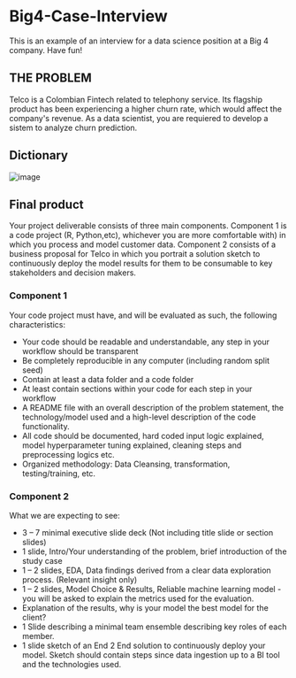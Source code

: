 # Big4-Case-Interview
This is an example of an interview for a data science position at a Big 4 company. Have fun!
## THE PROBLEM
Telco is a Colombian Fintech related to telephony service. Its flagship product has been experiencing a higher churn rate, which would affect the company's revenue.
As a data scientist, you are requiered to develop a sistem to analyze churn prediction.
## Dictionary
![image](https://github.com/user-attachments/assets/af01b77a-90f8-4ac8-acb9-422b8faa8f8a)
## Final product
Your project deliverable consists of three main components. Component 1 is a code project (R, Python,etc), whichever you are more comfortable with) in which you process and model customer data. Component 2 consists of a business proposal for Telco in which you portrait a solution sketch to continuously deploy the model results for them to be consumable to key stakeholders and decision makers. 
### Component 1
Your code project must have, and will be evaluated as such, the following characteristics:
* Your code should be readable and understandable, any step in your workflow should be transparent
* Be completely reproducible in any computer (including random split seed)
* Contain at least a data folder and a code folder
* At least contain sections within your code for each step in your workflow
* A README file with an overall description of the problem statement, the technology/model used and a high-level description of the code functionality.
* All code should be documented, hard coded input logic explained, model hyperparameter tuning explained, cleaning steps and preprocessing logics etc.
* Organized methodology: Data Cleansing, transformation, testing/training, etc.
### Component 2
What we are expecting to see:
* 3 – 7 minimal executive slide deck (Not including title slide or section slides)
* 1 slide, Intro/Your understanding of the problem, brief introduction of the study case
* 1 – 2 slides, EDA, Data findings derived from a clear data exploration process. (Relevant insight only)
* 1 – 2 slides, Model Choice & Results, Reliable machine learning model - you will be asked to explain the metrics used for the evaluation.
* Explanation of the results, why is your model the best model for the client?
* 1 Slide describing a minimal team ensemble describing key roles of each member.
* 1 slide sketch of an End 2 End solution to continuously deploy your model. Sketch should contain steps since data ingestion up to a BI tool and the technologies used.
